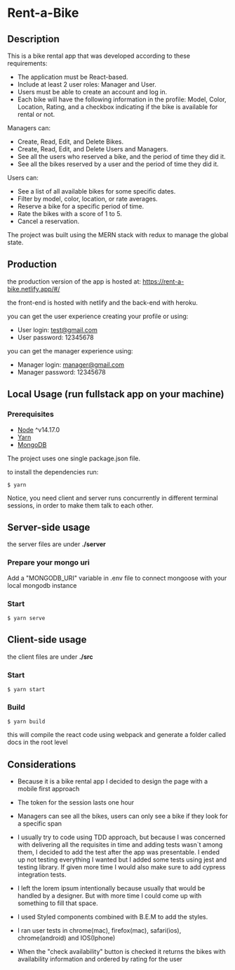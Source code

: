 # Rent-a-Bike
## Description

This is a bike rental app that was developed according to these requirements:

 * The application must be React-based.
 * Include at least 2 user roles: Manager and User.
 * Users must be able to create an account and log in.
 * Each bike will have the following information in the profile: Model, Color, Location, Rating, and a checkbox indicating if the bike is available for rental or not.

Managers can:
 * Create, Read, Edit, and Delete Bikes.
 * Create, Read, Edit, and Delete Users and Managers.
 * See all the users who reserved a bike, and the period of time they did it.
 * See all the bikes reserved by a user and the period of time they did it.

Users can:
 * See a list of all available bikes for some specific dates.
 * Filter by model, color, location, or rate averages.
 * Reserve a bike for a specific period of time.
 * Rate the bikes with a score of 1 to 5.
 * Cancel a reservation.

 The project was built using the MERN stack with redux to manage the global state.


 ## Production

 the production version of the app is hosted at: https://rent-a-bike.netlify.app/#/

 the front-end is hosted with netlify and the back-end with heroku.

you can get the user experience creating your profile or using:
- User login: test@gmail.com
- User password: 12345678

you can get the manager experience using:
- Manager login: manager@gmail.com
- Manager password: 12345678



## Local Usage (run fullstack app on your machine)

### Prerequisites
- [Node](https://nodejs.org/en/download/) ^v14.17.0
- [Yarn](https://nodejs.org/en/download/package-manager/)
- [MongoDB](https://gist.github.com/nrollr/9f523ae17ecdbb50311980503409aeb3)

The project uses one single package.json file.

to install the dependencies run: 
```terminal
$ yarn 
```

Notice, you need client and server runs concurrently in different terminal sessions, in order to make them talk to each other.

## Server-side usage
the server files are under **./server**

### Prepare your mongo uri

Add a "MONGODB_URI" variable in .env file to connect mongoose with your local mongodb instance

### Start

```terminal
$ yarn serve 
```

## Client-side usage
the client files are under **./src**
### Start
```terminal
$ yarn start 
```
### Build
```terminal
$ yarn build 
```
this will compile the react code using webpack and generate a folder called docs in the root level
## Considerations

- Because it is a bike rental app I decided to design the page with a mobile first approach

- The token for the session lasts one hour

- Managers can see all the bikes, users can only see a bike if they look for a specific span

- I usually try to code using TDD approach, but because I was concerned with delivering all the requisites in time and adding tests wasn`t among them, I decided to add the test after the app was presentable. I ended up not testing everything I wanted but I added some tests using jest and testing library. If given more time I would also make sure to add cypress integration tests. 

- I left the lorem ipsum intentionally because usually that would be handled by a designer. But with more time I could come up with something to fill that space. 

- I used Styled components combined with B.E.M to add the styles.

- I ran user tests in chrome(mac), firefox(mac), safari(ios), chrome(android) and IOS(Iphone)

- When the "check availability" button is checked it returns the bikes with availability information and ordered by rating for the user